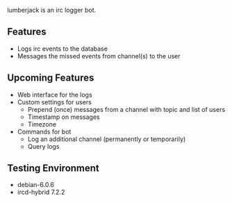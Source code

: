 lumberjack is an irc logger bot.

## Features

- Logs irc events to the database
- Messages the missed events from channel(s) to the user

## Upcoming Features

- Web interface for the logs
- Custom settings for users
  - Prepend (once) messages from a channel with topic and list of users
  - Timestamp on messages
  - Timezone
- Commands for bot
  - Log an additional channel (permanently or temporarily)
  - Query logs

## Testing Environment

- debian-6.0.6
- ircd-hybrid 7.2.2

